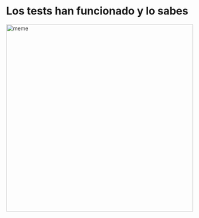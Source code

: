 <h1>Los tests han funcionado y lo sabes</h1> <img src="https://i.redd.it/sam0c62smfea1.jpg" alt="meme" width="500" height="500"></img>
